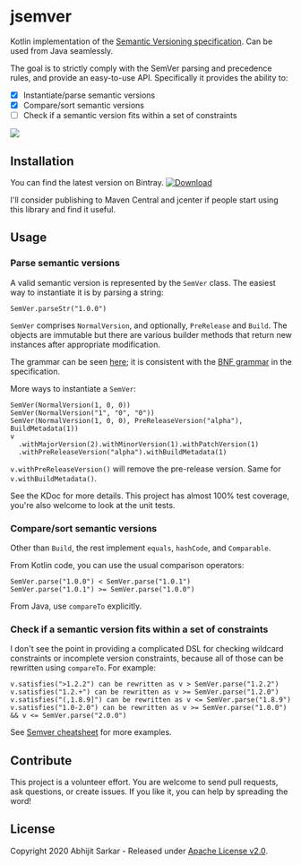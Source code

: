 # jsemver

Kotlin implementation of the [Semantic Versioning specification](https://semver.org/). Can be used from Java seamlessly.

The goal is to strictly comply with the SemVer parsing and precedence rules, and provide an easy-to-use API.
Specifically it provides the ability to:
                                                                                                             
 - [x] Instantiate/parse semantic versions
 - [x] Compare/sort semantic versions
 - [ ] Check if a semantic version fits within a set of constraints

[![](https://github.com/asarkar/jsemver/workflows/CI%20Pipeline/badge.svg)](https://github.com/asarkar/jsemver/actions?query=workflow%3A%22CI+Pipeline%22)

## Installation

You can find the latest version on Bintray. [ ![Download](https://api.bintray.com/packages/asarkar/mvn/com.asarkar%3Ajsemver/images/download.svg) ](https://bintray.com/asarkar/mvn/com.asarkar%3Ajsemver/_latestVersion)

I'll consider publishing to Maven Central and jcenter if people start using this library and find it useful.

## Usage

### Parse semantic versions

A valid semantic version is represented by the `SemVer` class. The easiest way to instantiate it is by parsing a string:
```
SemVer.parseStr("1.0.0")
```

`SemVer` comprises `NormalVersion`, and optionally, `PreRelease` and `Build`. The objects are immutable but there are 
various builder methods that return new instances after appropriate modification.

The grammar can be seen [here](src/main/antlr/com/asarkar/semver/antlr/SemVer.g4); it is consistent with the 
[BNF grammar](https://semver.org/#backusnaur-form-grammar-for-valid-semver-versions) in the specification.

More ways to instantiate a `SemVer`:
```
SemVer(NormalVersion(1, 0, 0))
SemVer(NormalVersion("1", "0", "0"))
SemVer(NormalVersion(1, 0, 0), PreReleaseVersion("alpha"), BuildMetadata(1))
v
  .withMajorVersion(2).withMinorVersion(1).withPatchVersion(1)
  .withPreReleaseVersion("alpha").withBuildMetadata(1)
```

`v.withPreReleaseVersion()` will remove the pre-release version. Same for `v.withBuildMetadata()`.

See the KDoc for more details. This project has almost 100% test coverage, you're also welcome to look at the unit tests.

### Compare/sort semantic versions

Other than `Build`, the rest implement `equals`, `hashCode`, and `Comparable`.

From Kotlin code, you can use the usual comparison operators:
```
SemVer.parse("1.0.0") < SemVer.parse("1.0.1")
SemVer.parse("1.0.1") >= SemVer.parse("1.0.0")
```
From Java, use `compareTo` explicitly.

### Check if a semantic version fits within a set of constraints

I don't see the point in providing a complicated DSL for checking wildcard constraints or incomplete version
constraints, because all of those can be rewritten using `compareTo`. For example:
```
v.satisfies(">1.2.2") can be rewritten as v > SemVer.parse("1.2.2")
v.satisfies("1.2.+") can be rewritten as v >= SemVer.parse("1.2.0")
v.satisfies("(,1.8.9]") can be rewritten as v <= SemVer.parse("1.8.9")
v.satisfies("1.0-2.0") can be rewritten as v >= SemVer.parse("1.0.0") && v <= SemVer.parse("2.0.0")
``` 

See [Semver cheatsheet](https://devhints.io/semver) for more examples.

## Contribute

This project is a volunteer effort. You are welcome to send pull requests, ask questions, or create issues.
If you like it, you can help by spreading the word!

## License

Copyright 2020 Abhijit Sarkar - Released under [Apache License v2.0](LICENSE).
